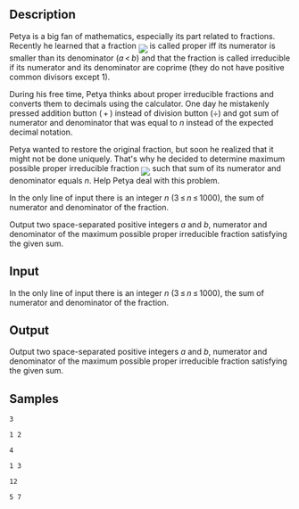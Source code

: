 ## Description

<div><p>Petya is a big fan of mathematics, especially its part related to fractions. Recently he learned that a fraction <img align="middle" class="tex-formula" src="./28748/file/1N32VbZZ.png" style="max-width: 100.0%;max-height: 100.0%;"> is called <span class="tex-font-style-it">proper</span> iff its numerator is smaller than its denominator (<span class="tex-span"><i>a</i> &lt; <i>b</i></span>) and that the fraction is called <span class="tex-font-style-it">irreducible</span> if its numerator and its denominator are coprime (they do not have positive common divisors except <span class="tex-span">1</span>).</p><p>During his free time, Petya thinks about proper irreducible fractions and converts them to decimals using the calculator. One day he mistakenly pressed addition button (<span class="tex-span"> + </span>) instead of division button (<span class="tex-span">÷</span>) and got sum of numerator and denominator that was equal to <span class="tex-span"><i>n</i></span> instead of the expected decimal notation. </p><p>Petya wanted to restore the original fraction, but soon he realized that it might not be done uniquely. That's why he decided to determine maximum possible proper irreducible fraction <img align="middle" class="tex-formula" src="./28748/file/WCTQdpIn.png" style="max-width: 100.0%;max-height: 100.0%;"> such that sum of its numerator and denominator equals <span class="tex-span"><i>n</i></span>. Help Petya deal with this problem.</p><p> </p></div><div class="input-specification"><p>In the only line of input there is an integer <span class="tex-span"><i>n</i></span> (<span class="tex-span">3 ≤ <i>n</i> ≤ 1000</span>), the sum of numerator and denominator of the fraction.</p></div><div class="output-specification"><p>Output two space-separated positive integers <span class="tex-span"><i>a</i></span> and <span class="tex-span"><i>b</i></span>, numerator and denominator of the maximum possible proper irreducible fraction satisfying the given sum.</p></div>

## Input

<p>In the only line of input there is an integer <span class="tex-span"><i>n</i></span> (<span class="tex-span">3 ≤ <i>n</i> ≤ 1000</span>), the sum of numerator and denominator of the fraction.</p>

## Output

<p>Output two space-separated positive integers <span class="tex-span"><i>a</i></span> and <span class="tex-span"><i>b</i></span>, numerator and denominator of the maximum possible proper irreducible fraction satisfying the given sum.</p>

## Samples

```input1
3

```

```output1
1 2

```






```input2
4

```

```output2
1 3

```






```input3
12

```

```output3
5 7

```



